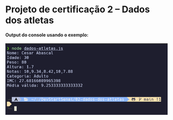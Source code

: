 
# Projeto de certificação 2 – Dados dos atletas

#### Output do console usando o exemplo:

![Screenshot](./Screenshot%202024-12-02%20231914.png)